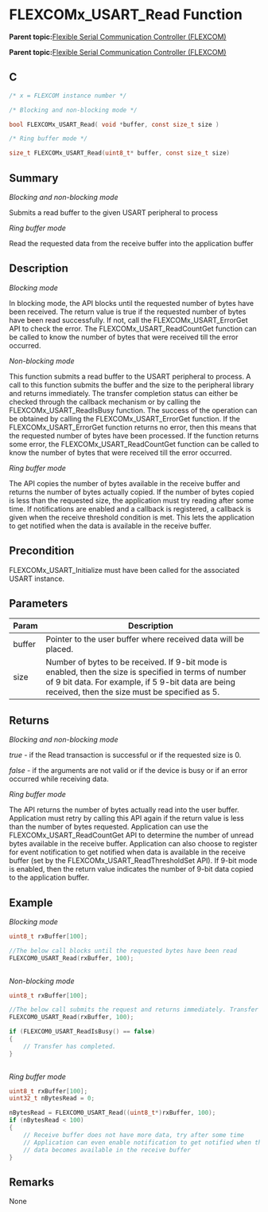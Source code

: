 # FLEXCOMx\_USART\_Read Function

**Parent topic:**[Flexible Serial Communication Controller \(FLEXCOM\)](GUID-137968B9-4089-44C6-9B5A-2F30929F6852.md)

**Parent topic:**[Flexible Serial Communication Controller \(FLEXCOM\)](GUID-1F0CC449-4122-4C77-A199-A7874C524FDD.md)

## C

```c
/* x = FLEXCOM instance number */

/* Blocking and non-blocking mode */

bool FLEXCOMx_USART_Read( void *buffer, const size_t size )

/* Ring buffer mode */

size_t FLEXCOMx_USART_Read(uint8_t* buffer, const size_t size)
```

## Summary

*Blocking and non-blocking mode*

Submits a read buffer to the given USART peripheral to process

*Ring buffer mode*

Read the requested data from the receive buffer into the application buffer

## Description

*Blocking mode*

In blocking mode, the API blocks until the requested number of bytes have been received. The return value is true if the requested number of bytes have been read successfully. If not, call the FLEXCOMx\_USART\_ErrorGet API to check the error. The FLEXCOMx\_USART\_ReadCountGet function can be called to know the number of bytes that were received till the error occurred.

*Non-blocking mode*

This function submits a read buffer to the USART peripheral to process. A call to this function submits the buffer and the size to the peripheral library and returns immediately. The transfer completion status can either be checked through the callback mechanism or by calling the FLEXCOMx\_USART\_ReadIsBusy function. The success of the operation can be obtained by calling the FLEXCOMx\_USART\_ErrorGet function. If the FLEXCOMx\_USART\_ErrorGet function returns no error, then this means that the requested number of bytes have been processed. If the function returns some error, the FLEXCOMx\_USART\_ReadCountGet function can be called to know the number of bytes that were received till the error occurred.

*Ring buffer mode*

The API copies the number of bytes available in the receive buffer and returns the number of bytes actually copied. If the number of bytes copied is less than the requested size, the application must try reading after some time. If notifications are enabled and a callback is registered, a callback is given when the receive threshold condition is met. This lets the application to get notified when the data is available in the receive buffer.

## Precondition

FLEXCOMx\_USART\_Initialize must have been called for the associated USART instance.

## Parameters

|Param|Description|
|-----|-----------|
|buffer|Pointer to the user buffer where received data will be placed.|
|size|Number of bytes to be received. If 9-bit mode is enabled, then the size is specified in terms of number of 9 bit data. For example, if 5 9-bit data are being received, then the size must be specified as 5.|

## Returns

*Blocking and non-blocking mode*

*true* - if the Read transaction is successful or if the requested size is 0.

*false* - if the arguments are not valid or if the device is busy or if an error occurred while receiving data.

*Ring buffer mode*

The API returns the number of bytes actually read into the user buffer. Application must retry by calling this API again if the return value is less than the number of bytes requested. Application can use the FLEXCOMx\_USART\_ReadCountGet API to determine the number of unread bytes available in the receive buffer. Application can also choose to register for event notification to get notified when data is available in the receive buffer \(set by the FLEXCOMx\_USART\_ReadThresholdSet API\). If 9-bit mode is enabled, then the return value indicates the number of 9-bit data copied to the application buffer.

## Example

*Blocking mode*

```c
uint8_t rxBuffer[100];

//The below call blocks until the requested bytes have been read
FLEXCOM0_USART_Read(rxBuffer, 100);
    
```

*Non-blocking mode*

```c
uint8_t rxBuffer[100];

//The below call submits the request and returns immediately. Transfer status can be checked either by calling the FLEXCOMx_USART_ReadIsBusy API or by registering a callback and getting notified.
FLEXCOM0_USART_Read(rxBuffer, 100);

if (FLEXCOM0_USART_ReadIsBusy() == false)
{
	// Transfer has completed.
}
    
```

*Ring buffer mode*

```c
uint8_t rxBuffer[100];
uint32_t nBytesRead = 0;

nBytesRead = FLEXCOM0_USART_Read((uint8_t*)rxBuffer, 100);
if (nBytesRead < 100)
{
    // Receive buffer does not have more data, try after some time
    // Application can even enable notification to get notified when the
    // data becomes available in the receive buffer
}

```

## Remarks

None

